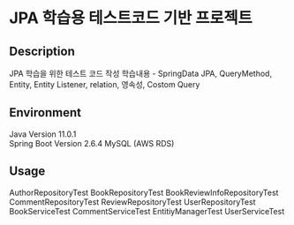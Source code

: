 # JPA 학습용 테스트코드 기반 프로젝트

## Description
JPA 학습을 위한 테스트 코드 작성
학습내용 - SpringData JPA, QueryMethod, Entity, Entity Listener, relation, 영속성, Costom Query

## Environment
Java Version 11.0.1<BR>
Spring Boot Version 2.6.4
MySQL (AWS RDS)
  
## Usage
  
AuthorRepositoryTest
BookRepositoryTest
BookReviewInfoRepositoryTest
CommentRepositoryTest
ReviewRepositoryTest
UserRepositoryTest    
BookServiceTest
CommentServiceTest
EntitiyManagerTest
UserServiceTest
